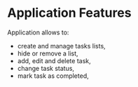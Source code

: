 # Application Features

Application allows to:
- create and manage tasks lists,
- hide or remove a list,
- add, edit and delete task,
- change task status,
- mark task as completed,
